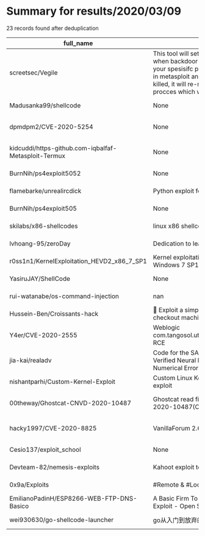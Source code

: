 
# Summary for results/2020/03/09
    
23 records found after deduplication

| full_name | description | html_url | matched_list | matched_count | pushed_at | size | stargazers_count | language | forks_count | vul_ids |
|------------------------------------------------------|------------------------------------------------------------------------------------------------------------------------------------------------------------------------------------------------------------------------------------------------------------------|-------------------------------------------------------------------------|----------------------------------|-----------------|---------------------------|--------|--------------------|------------|---------------|-------------------|
| screetsec/Vegile | This tool will setting up your backdoor/rootkits when backdoor already setup it will be hidden your spesisifc process,unlimited your session in metasploit and transparent. Even when it killed, it will re-run again. There always be a procces which while run | https://github.com/screetsec/Vegile | ['metasploit module OR payload'] | 1 | 2020-03-09 10:30:11+00:00 | 50 | 498 | Shell | 145 | [] |
| Madusanka99/shellcode | None | https://github.com/Madusanka99/shellcode | ['shellcode'] | 1 | 2020-03-09 08:02:19+00:00 | 165 | 0 | | 0 | [] |
| dpmdpm2/CVE-2020-5254 | None | https://github.com/dpmdpm2/CVE-2020-5254 | ['cve-2'] | 1 | 2020-03-09 23:42:00+00:00 | 2 | 1 | | 0 | ['CVE-2020-5254'] |
| kidcuddi/https-github.com-iqbalfaf-Metasploit-Termux | None | https://github.com/kidcuddi/https-github.com-iqbalfaf-Metasploit-Termux | ['metasploit module OR payload'] | 1 | 2020-03-09 18:44:04+00:00 | 0 | 0 | | 0 | [] |
| BurnNih/ps4exploit5052 | None | https://github.com/BurnNih/ps4exploit5052 | ['exploit'] | 1 | 2020-03-09 15:10:40+00:00 | 10426 | 0 | HTML | 0 | [] |
| flamebarke/unrealircdick | Python exploit for UnrealIRCD 3.2.8 backdoor. | https://github.com/flamebarke/unrealircdick | ['exploit'] | 1 | 2020-03-09 13:36:29+00:00 | 1 | 0 | Python | 1 | [] |
| BurnNih/ps4exploit505 | None | https://github.com/BurnNih/ps4exploit505 | ['exploit'] | 1 | 2020-03-09 08:33:54+00:00 | 3578 | 0 | HTML | 0 | [] |
| skilabs/x86-shellcodes | linux x86 shellcodes | https://github.com/skilabs/x86-shellcodes | ['shellcode'] | 1 | 2020-03-09 07:27:32+00:00 | 0 | 0 | | 0 | [] |
| lvhoang-95/zeroDay | Dedication to learn is never be wasted. | https://github.com/lvhoang-95/zeroDay | ['zeroday'] | 1 | 2020-03-09 06:47:51+00:00 | 0 | 0 | nan | 0 | [] |
| r0ss1n1/KernelExploitation_HEVD2_x86_7_SP1 | Kernel exploitation practice, Windows 10 & Windows 7 SP1 | https://github.com/r0ss1n1/KernelExploitation_HEVD2_x86_7_SP1 | ['exploit'] | 1 | 2020-03-09 01:45:29+00:00 | 6952 | 0 | Python | 0 | [] |
| YasiruJAY/ShellCode | None | https://github.com/YasiruJAY/ShellCode | ['shellcode'] | 1 | 2020-03-09 04:47:45+00:00 | 5 | 0 | Assembly | 0 | [] |
| rui-watanabe/os-command-injection | nan | https://github.com/rui-watanabe/os-command-injection | ['command injection'] | 1 | 2020-03-09 13:09:27+00:00 | 0 | 0 | JavaScript | 0 | [] |
| Hussein-Ben/Croissants-hack | :bread: Exploit a simple flaw in self-service checkout machines | https://github.com/Hussein-Ben/Croissants-hack | ['exploit'] | 1 | 2020-03-09 19:50:29+00:00 | 476 | 2 | | 0 | [] |
| Y4er/CVE-2020-2555 | Weblogic com.tangosol.util.extractor.ReflectionExtractor RCE | https://github.com/Y4er/CVE-2020-2555 | ['cve-2', 'rce'] | 2 | 2020-03-09 05:25:05+00:00 | 63633 | 146 | Java | 50 | ['CVE-2020-2555'] |
| jia-kai/realadv | Code for the SAS 2021 paper Exploiting Verified Neural Networks via Floating Point Numerical Error. | https://github.com/jia-kai/realadv | ['exploit'] | 1 | 2020-03-09 14:57:24+00:00 | 3117 | 2 | Python | 1 | [] |
| nishantparhi/Custom-Kernel-Exploit | Custom Linux Kernel exploited by custom exploit | https://github.com/nishantparhi/Custom-Kernel-Exploit | ['exploit'] | 1 | 2020-03-09 23:03:24+00:00 | 25622 | 5 | C | 1 | [] |
| 00theway/Ghostcat-CNVD-2020-10487 | Ghostcat read file/code execute,CNVD-2020-10487(CVE-2020-1938) | https://github.com/00theway/Ghostcat-CNVD-2020-10487 | ['cnvd-c OR cnvd-2 OR cnnvd-2'] | 1 | 2020-03-09 14:51:43+00:00 | 1819 | 204 | Python | 77 | ['CVE-2020-1938'] |
| hacky1997/CVE-2020-8825 | VanillaForum 2.6.3 allows stored XSS. | https://github.com/hacky1997/CVE-2020-8825 | ['cve-2'] | 1 | 2020-03-09 14:06:25+00:00 | 134 | 2 | | 3 | ['CVE-2020-8825'] |
| Cesio137/exploit_school | None | https://github.com/Cesio137/exploit_school | ['exploit'] | 1 | 2020-03-09 16:24:00+00:00 | 61556 | 0 | Makefile | 0 | [] |
| Devteam-82/nemesis-exploits | Kahoot exploit tools, written in node | https://github.com/Devteam-82/nemesis-exploits | ['exploit'] | 1 | 2020-03-09 18:29:40+00:00 | 30 | 2 | JavaScript | 2 | [] |
| 0x9a/Exploits | #Remote & #Local Exploits... | https://github.com/0x9a/Exploits | ['exploit'] | 1 | 2020-03-09 12:26:39+00:00 | 19 | 7 | C | 1 | [] |
| EmilianoPadinH/ESP8266-WEB-FTP-DNS-Basico | A Basic Firm To Host Your Customizable PS4 Exploit - Open Source ( No Include Exploits ) | https://github.com/EmilianoPadinH/ESP8266-WEB-FTP-DNS-Basico | ['exploit'] | 1 | 2020-03-09 13:04:45+00:00 | 26 | 5 | C++ | 2 | [] |
| wei930630/go-shellcode-launcher | go从入门到放弃的产物，shellcode本地加载器 | https://github.com/wei930630/go-shellcode-launcher | ['shellcode'] | 1 | 2020-03-09 07:38:50+00:00 | 2551 | 1 | | 7 | [] |
